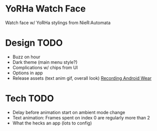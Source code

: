 # YoRHa Watch Face
Watch face w/ YoRHa stylings from NieR:Automata

# Design TODO
- Buzz on hour
- Dark theme (main menu style?)
- Complications w/ chips from UI
- Options in app
- Release assets (text anim gif, overall look) [Recording Android Wear](http://www.tinmith.net/wayne/blog/2014/08/android-wear-screenrecord.htm)

# Tech TODO
- Delay before animation start on ambient mode change
- Text animation: Frames spent on index 0 are regularly more than 2
- What the hecks an app (lots to config)
